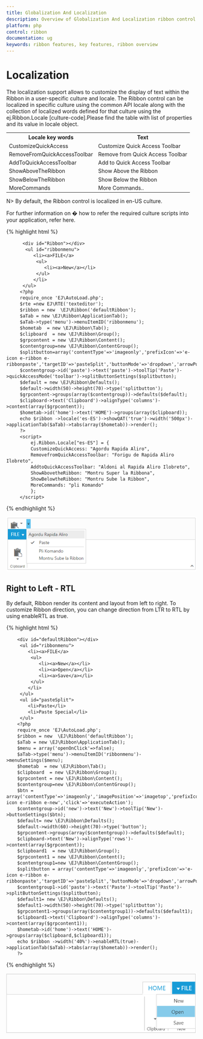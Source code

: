 ```yaml
---
title: Globalization And Localization
description: Overview of Globalization And Localization ribbon control.
platform: php
control: ribbon
documentation: ug
keywords: ribbon features, key features, ribbon overview 
---
```


# Localization

The localization support allows to customize the display of text within the Ribbon in a user-specific culture and locale. The Ribbon control can be localized in specific culture using the common API locale along with the collection of localized words defined for that culture using the ej.Ribbon.Locale [culture-code].Please find the table with list of properties and its value in locale object.

<table>
   <tr>
      <th>
         <b>Locale key words </b>
      </th>
      <th>
         <b>Text </b>
      </th>
	</tr>
	<tr>
      <td>
         CustomizeQuickAccess
      </td>
      <td>
         Customize Quick Access Toolbar
      </td>
    </tr>
	<tr>
      <td>
         RemoveFromQuickAccessToolbar
      </td>
      <td>
         Remove from Quick Access Toolbar
      </td>
    </tr>
	<tr>
      <td>
         AddToQuickAccessToolbar
      </td>
      <td>
         Add to Quick Access Toolbar
      </td>
    </tr>
	<tr>
      <td>
         ShowAboveTheRibbon
      </td>
      <td>
         Show Above the Ribbon
      </td>
    </tr>
	<tr>
      <td>
         ShowBelowTheRibbon
      </td>
      <td>
         Show Below the Ribbon
      </td>
    </tr>
	<tr>
      <td>
         MoreCommands
      </td>
      <td>
         More Commands..
      </td>
    </tr>
</table>

N> By default, the Ribbon control is localized in en-US culture.

For further information on � how to refer the required culture scripts into your application, refer here.

{% highlight html %}

          <div id="Ribbon"></div>
	       <ul id="ribbonmenu">
		      <li><a>FILE</a>    
	           <ul>
			      <li><a>New</a></li>
		       </ul>
		      </li>
	      </ul>
         <?php
         require_once 'EJ\AutoLoad.php';
         $rte =new EJ\RTE('texteditor');
         $ribbon = new  \EJ\Ribbon('defaultRibbon');
         $aTab = new \EJ\Ribbon\ApplicationTab();           
         $aTab->type('menu')->menuItemID('ribbonmenu');  
         $hometab  = new \EJ\Ribbon\Tab();
         $clipboard  = new \EJ\Ribbon\Group();
         $grpcontent = new \EJ\Ribbon\Content();
         $contentgroup=new \EJ\Ribbon\ContentGroup();
         $splitbutton=array('contentType'=>'imageonly','prefixIcon'=>'e-icon e-ribbon e-ribbonpaste','targetID'=>'pasteSplit','buttonMode'=>'dropdown','arrowPosition'=>'Bottom','click'=>'executeAction');
         $contentgroup->id('paste')->text('paste')->toolTip('Paste')->quickAccessMode('toolbar')->splitButtonSettings($splitbutton);
         $default = new \EJ\Ribbon\Defaults();
         $default->width(50)->height(70)->type('splitbutton');
         $grpcontent->groups(array($contentgroup))->defaults($default);
         $clipboard->text('Clipboard')->alignType('columns')->content(array($grpcontent));     
         $hometab->id('home')->text('HOME')->groups(array($clipboard));
         echo $ribbon ->locale('es-ES')->showQAT('true')->width('500px')->applicationTab($aTab)->tabs(array($hometab))->render();
         ?>
         <script>
	         ej.Ribbon.Locale["es-ES"] = {
		     CustomizeQuickAccess: "Agordu Rapida Aliro",
	 	     RemovefromQuickAccessToolbar: "Forigu de Rapida Aliro Ilobreto",
		     AddtoQuickAccessToolbar: "Aldoni al Rapida Aliro Ilobreto",
		     ShowAbovetheRibbon: "Montru Super la Ribbona",
		     ShowBelowtheRibbon: "Montru Sube la Ribbon",
		     MoreCommands: "pli Komando"
	         };
         </script>                                 

{% endhighlight %}

![](Globalization/globalization_img1.png)

## Right to Left - RTL

By default, Ribbon render its content and layout from left to right. To customize Ribbon direction, you can change direction from LTR to RTL by using enableRTL as true.

{% highlight html %}

        <div id="defaultRibbon"></div>
         <ul id="ribbonmenu">
            <li><a>FILE</a>
             <ul>
                <li><a>New</a></li>
                <li><a>Open</a></li>
                <li><a>Save</a></li>
             </ul>
            </li>
         </ul>
         <ul id="pasteSplit">
		    <li>Paste</li>
		    <li>Paste Special</li>
	     </ul>
        <?php
		require_once 'EJ\AutoLoad.php';
        $ribbon = new  \EJ\Ribbon('defaultRibbon');
        $aTab = new \EJ\Ribbon\ApplicationTab();           
        $menu = array('openOnClick'=>false);
        $aTab->type('menu')->menuItemID('ribbonmenu')->menuSettings($menu);        
        $hometab  = new \EJ\Ribbon\Tab();
        $clipboard  = new \EJ\Ribbon\Group();
        $grpcontent = new \EJ\Ribbon\Content();
        $contentgroup=new \EJ\Ribbon\ContentGroup();
        $btn = array('contentType'=>'imageonly','imagePosition'=>'imagetop','prefixIcon'=>'e-icon e-ribbon e-new','click'=>'executeAction'); 
        $contentgroup->id('new')->text('New')->toolTip('New')->buttonSettings($btn);   
        $default= new \EJ\Ribbon\Defaults();
        $default->width(60)->height(70)->type('button');
        $grpcontent->groups(array($contentgroup))->defaults($default);
        $clipboard->text('New')->alignType('rows')->content(array($grpcontent));
        $clipboard1  = new \EJ\Ribbon\Group();
        $grpcontent1 = new \EJ\Ribbon\Content();
        $contentgroup1=new \EJ\Ribbon\ContentGroup();
        $splitbutton = array('contentType'=>'imageonly','prefixIcon'=>'e-icon e-ribbon e-ribbonpaste','targetID'=>'pasteSplit','buttonMode'=>'dropdown','arrowPosition'=>'bottom','click'=>'executeAction'); 
        $contentgroup1->id('paste')->text('Paste')->toolTip('Paste')->splitButtonSettings($splitbutton);   
        $default1= new \EJ\Ribbon\Defaults();
        $default1->width(50)->height(70)->type('splitbutton');
        $grpcontent1->groups(array($contentgroup1))->defaults($default1);
        $clipboard1->text('Clipboard')->alignType('columns')->content(array($grpcontent1));
        $hometab->id('home')->text('HOME')->groups(array($clipboard,$clipboard1));
        echo $ribbon ->width('40%')->enableRTL(true)->applicationTab($aTab)->tabs(array($hometab))->render();
        ?>   

{% endhighlight %}

![](Globalization/globalization_img2.png)